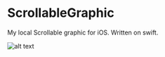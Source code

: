 # ScrollableGraphic
My local Scrollable graphic for iOS. Written on swift.


![alt text](http://images.vfl.ru/ii/1498629134/d8105a91/17737663.png)
